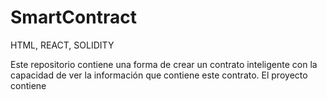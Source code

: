 # SmartContract
HTML, REACT, SOLIDITY

Este repositorio contiene una forma de crear un contrato inteligente con la capacidad de ver la información que contiene este contrato.
El proyecto contiene
